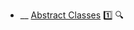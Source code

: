 * __ [Abstract Classes]({{baseUrl}}/uml/classDiagrams/abstractClasses) :one: <trigger for="pop:classDiagrams-abstractClasses-preview">:mag:</trigger>

<popover id="pop:classDiagrams-abstractClasses-preview" title=":mag: Abstract Classes" placement="right">
  <div slot="content">
    <include src=".\preview.md" />
  </div>
</popover>
